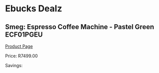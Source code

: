 
# Ebucks Dealz
## Smeg: Espresso Coffee Machine - Pastel Green ECF01PGEU
[Product Page](https://www.ebucks.com/web/shop/productSelected.do?prodId=1158892826&catId=1196428103)

Price: R7499.00

Savings: 


	